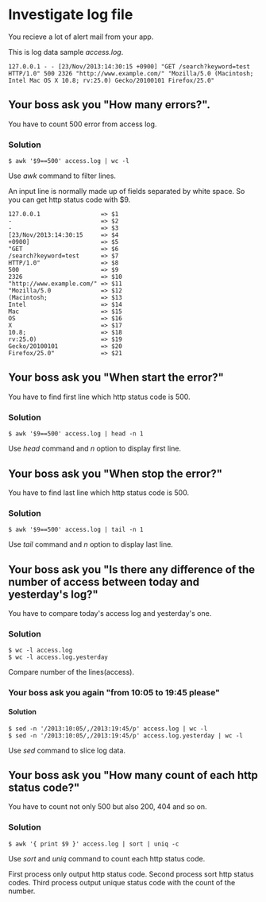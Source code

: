 # Investigate log file

You recieve a lot of alert mail from your app.

This is log data sample _access.log_.

```
127.0.0.1 - - [23/Nov/2013:14:30:15 +0900] "GET /search?keyword=test HTTP/1.0" 500 2326 "http://www.example.com/" "Mozilla/5.0 (Macintosh; Intel Mac OS X 10.8; rv:25.0) Gecko/20100101 Firefox/25.0" 
```

## Your boss ask you "How many errors?".

You have to count 500 error from access log.

### Solution

```shell
$ awk '$9==500' access.log | wc -l
```

Use _awk_ command to filter lines.

An input line is normally made up of fields separated by white space. So you can get http status code with $9.

```
127.0.0.1                 => $1
-                         => $2
-                         => $3
[23/Nov/2013:14:30:15     => $4
+0900]                    => $5
"GET                      => $6
/search?keyword=test      => $7
HTTP/1.0"                 => $8
500                       => $9
2326                      => $10
"http://www.example.com/" => $11
"Mozilla/5.0              => $12
(Macintosh;               => $13
Intel                     => $14
Mac                       => $15
OS                        => $16
X                         => $17
10.8;                     => $18
rv:25.0)                  => $19
Gecko/20100101            => $20
Firefox/25.0"             => $21
```

## Your boss ask you "When start the error?"

You have to find first line which http status code is 500.

### Solution

```shell
$ awk '$9==500' access.log | head -n 1
```

Use _head_ command and _n_ option to display first line.

## Your boss ask you "When stop the error?"

You have to find last line which http status code is 500.

### Solution

```shell
$ awk '$9==500' access.log | tail -n 1
```

Use _tail_ command and _n_ option to display last line.

## Your boss ask you "Is there any difference of the number of access between today and yesterday's log?"

You have to compare today's access log and yesterday's one.

### Solution

```shell
$ wc -l access.log
$ wc -l access.log.yesterday
```

Compare number of the lines(access).

### Your boss ask you again "from 10:05 to 19:45 please"

#### Solution

```shell
$ sed -n '/2013:10:05/,/2013:19:45/p' access.log | wc -l
$ sed -n '/2013:10:05/,/2013:19:45/p' access.log.yesterday | wc -l
```

Use _sed_ command to slice log data.

## Your boss ask you "How many count of each http status code?"

You have to count not only 500 but also 200, 404 and so on.

### Solution

```shell
$ awk '{ print $9 }' access.log | sort | uniq -c
```

Use _sort_ and _uniq_ command to count each http status code.

First process only output http status code. Second process sort http status codes. Third process output unique status code with the count of the number.
